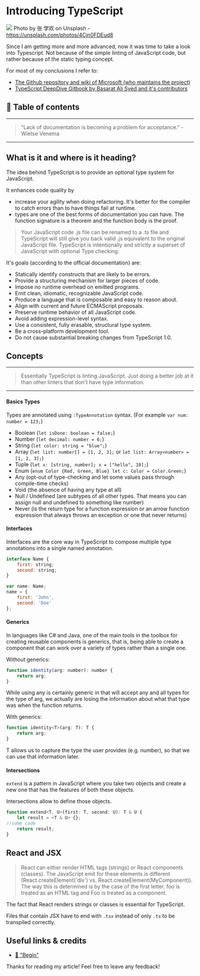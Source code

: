 # Introducing TypeScript

[<img src="https://images.unsplash.com/photo-1498309313100-e308c8946b45?dpr=2&auto=format&fit=crop&w=1080&h=1620&q=80&cs=tinysrgb&crop=">](
https://unsplash.com/photos/4Cjn0FDEud8)
Photo by 张 学欢 on Unsplash - https://unsplash.com/photos/4Cjn0FDEud8


Since I am getting more and more advanced, now it was time to take a look into Typescript. Not because of the simple linting of JavaScript code, but rather because of the static typing concept.

For most of my conclusions I refer to: 

- [The Github repository and wiki of Microsoft (who maintains the project)](https://github.com/Microsoft/TypeScript/wiki/TypeScript-Design-Goals)
- [TypeScript DeepDive Gitbook by Basarat Ali Syed and it's contributors](https://basarat.gitbooks.io/typescript/docs/why-typescript.html)


## 📄 Table of contents


---
> "Lack of documentation is becoming a problem for acceptance." - Wietse Venema

---

## What is it and where is it heading?

The idea behind TypeScript is to provide an optional type system for JavaScript. 

It enhances code quality by
- increase your agility when doing refactoring. It's better for the compiler to catch errors than to have things fail at runtime.
- types are one of the best forms of documentation you can have. The function signature is a theorem and the function body is the proof.

> Your JavaScript code .js file can be renamed to a .ts file and TypeScript will still give you back valid .js equivalent to the original JavaScript file. TypeScript is intentionally and strictly a superset of JavaScript with optional Type checking.

It's goals (according to the official documentation) are:
- Statically identify constructs that are likely to be errors.
- Provide a structuring mechanism for larger pieces of code.
- Impose no runtime overhead on emitted programs.
- Emit clean, idiomatic, recognizable JavaScript code.
- Produce a language that is composable and easy to reason about.
- Align with current and future ECMAScript proposals.
- Preserve runtime behavior of all JavaScript code.
- Avoid adding expression-level syntax.
- Use a consistent, fully erasable, structural type system.
- Be a cross-platform development tool.
- Do not cause substantial breaking changes from TypeScript 1.0.

## Concepts

___
> Essentially TypeScript is linting JavaScript. Just doing a better job at it than other linters that don't have type information.
___

#### Basics Types

Types are annotated using `:TypeAnnotation` syntax. (For example `var num: number = 123;`)

- Boolean (`let isDone: boolean = false;`)
- Number (`let decimal: number = 6;`)
- String (`let color: string = "blue";`)
- Array  (`let list: number[] = [1, 2, 3];` or `let list: Array<number> = [1, 2, 3];`)
- Tuple (`let x: [string, number]; x = ["hello", 10];`)
- Enum (`enum Color {Red, Green, Blue} let c: Color = Color.Green;`)
- Any (opt-out of type-checking and let some values pass through compile-time checks)
- Void (the absence of having any type at all)
- Null / Undefined (are subtypes of all other types. That means you can assign null and undefined to something like number)
- Never (is the return type for a function expression or an arrow function expression that always throws an exception or one that never returns)

#### Interfaces

Interfaces are the core way in TypeScript to compose multiple type annotations into a single named annotation.

```javascript 
interface Name {
    first: string;
    second: string;
}

var name: Name;
name = {
    first: 'John',
    second: 'Doe'
};
```

#### Generics

In languages like C# and Java, one of the main tools in the toolbox for creating reusable components is generics, that is, being able to create a component that can work over a variety of types rather than a single one. 

Without generics:
```javascript
function identity(arg: number): number {
    return arg;
}
```
While using any is certainly generic in that will accept any and all types for the type of arg, we actually are losing the information about what that type was when the function returns.


With generics:
```javascript
function identity<T>(arg: T): T {
    return arg;
}
```
T allows us to capture the type the user provides (e.g. number), so that we can use that information later.


#### Intersections

`extend` is a pattern in JavaScript where you take two objects and create a new one that has the features of both these objects.

Intersections allow to define those objects.

```javascript
function extend<T, U>(first: T, second: U): T & U {
    let result = <T & U> {};
//some code
    return result;
}
```

## React and JSX

> React can either render HTML tags (strings) or React components (classes). The JavaScript emit for these elements is different (React.createElement('div') vs. React.createElement(MyComponent)). The way this is determined is by the case of the first letter. foo is treated as an HTML tag and Foo is treated as a component.

The fact that React renders strings or classes is essential for TypeScript. 

Files that contain JSX have to end with `.tsx` instead of only `.ts` to be transpiled correctly.








## Useful links & credits
- [📄 "Begin"](afgafgadgads)



Thanks for reading my article! Feel free to leave any feedback! 


<!-- Written by Daniel Deutsch (deudan1010@gmail.com) -->
